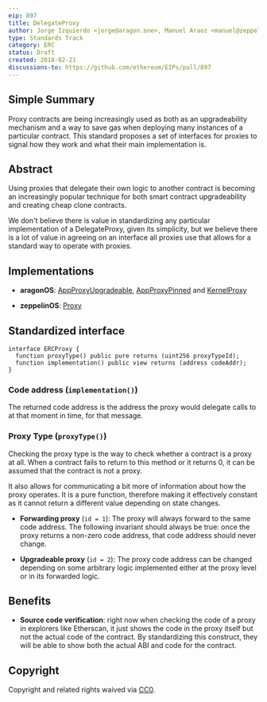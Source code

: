 ```yaml
---
eip: 897
title: DelegateProxy
author: Jorge Izquierdo <jorge@aragon.one>, Manuel Araoz <manuel@zeppelin.solutions>
type: Standards Track
category: ERC
status: Draft
created: 2018-02-21
discussions-to: https://github.com/ethereum/EIPs/pull/897
---
```


## Simple Summary
Proxy contracts are being increasingly used as both as an upgradeability mechanism
and a way to save gas when deploying many instances of a particular contract. This
standard proposes a set of interfaces for proxies to signal how they work and what
their main implementation is.

## Abstract
Using proxies that delegate their own logic to another contract is becoming an
increasingly popular technique for both smart contract upgradeability and creating
cheap clone contracts.

We don't believe there is value in standardizing any particular implementation
of a DelegateProxy, given its simplicity, but we believe there is a lot of value
in agreeing on an interface all proxies use that allows for a standard way to
operate with proxies.

## Implementations

- **aragonOS**: [AppProxyUpgradeable](https://github.com/aragon/aragonOS/blob/master/contracts/apps/AppProxyUpgradeable.sol), [AppProxyPinned](https://github.com/aragon/aragonOS/blob/master/contracts/apps/AppProxyPinned.sol) and [KernelProxy](https://github.com/aragon/aragonOS/blob/master/contracts/kernel/KernelProxy.sol)

- **zeppelinOS**: [Proxy](https://github.com/zeppelinos/labs/blob/2da9e859db81a61f2449d188e7193788ca721c65/upgradeability_ownership/contracts/Proxy.sol)

## Standardized interface

```solidity
interface ERCProxy {
  function proxyType() public pure returns (uint256 proxyTypeId);
  function implementation() public view returns (address codeAddr);
}
```

### Code address (`implementation()`)
The returned code address is the address the proxy would delegate calls to at that
moment in time, for that message.

### Proxy Type (`proxyType()`)

Checking the proxy type is the way to check whether a contract is a proxy at all.
When a contract fails to return to this method or it returns 0, it can be assumed
that the contract is not a proxy.

It also allows for communicating a bit more of information about how the proxy
operates. It is a pure function, therefore making it effectively constant as
it cannot return a different value depending on state changes.

- **Forwarding proxy** (`id = 1`): The proxy will always forward to the same code
address. The following invariant should always be true: once the proxy returns
a non-zero code address, that code address should never change.

- **Upgradeable proxy** (`id = 2`): The proxy code address can be changed depending
on some arbitrary logic implemented either at the proxy level or in its forwarded
logic.

## Benefits

- **Source code verification**: right now when checking the code of a proxy in explorers
like Etherscan, it just shows the code in the proxy itself but not the actual
code of the contract. By standardizing this construct, they will be able to show
both the actual ABI and code for the contract.

## Copyright
Copyright and related rights waived via [CC0](https://creativecommons.org/publicdomain/zero/1.0/).
